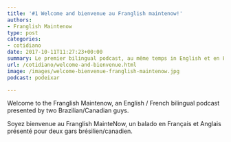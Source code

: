 ```yaml
---
title: '#1 Welcome and bienvenue au Franglish maintenow!'
authors:
- Franglish Maintenow
type: post
categories:
- cotidiano
date: 2017-10-11T11:27:23+00:00
summary: Le premier bilingual podcast, au même temps in English et en Français, fait pour two Brazilian guys. Come and profitez-en MainteNOW!
url: /cotidiano/welcome-and-bienvenue.html
image: /images/welcome-bienvenue-franglish-maintenow.jpg
podcast: podeixar

---
```

Welcome to the Franglish Maintenow, an English / French bilingual podcast presented by two Brazilian/Canadian guys.

Soyez bienvenue au Franglish MainteNow, un balado en Français et Anglais présenté pour deux gars brésilien/canadien.